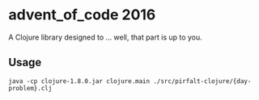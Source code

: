 # advent_of_code 2016

A Clojure library designed to ... well, that part is up to you.

## Usage

`java -cp clojure-1.8.0.jar clojure.main ./src/pirfalt-clojure/{day-problem}.clj`
